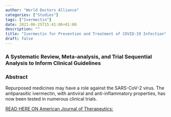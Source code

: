 ```yaml
---
author: "World Doctors Alliance"
categories: ["Studies"]
tags: ["Ivermectin"]
date: 2021-06-25T15:41:06+01:00
description: ""
title: "Ivermectin for Prevention and Treatment of COVID-19 Infection"
draft: false
---
```


### A Systematic Review, Meta-analysis, and Trial Sequential Analysis to Inform Clinical Guidelines  

### Abstract  

Repurposed medicines may have a role against the SARS-CoV-2 virus. The antiparasitic ivermectin, with antiviral and  anti-inflammatory properties, has now been tested in numerous clinical  trials.  

[READ HERE ON American Journal of Therapeutics:](https://journals.lww.com/americantherapeutics/Abstract/9000/Ivermectin_for_Prevention_and_Treatment_of.98040.aspx)
